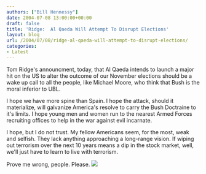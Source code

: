 ```yaml
---
authors: ["Bill Hennessy"]
date: 2004-07-08 13:00:00+00:00
draft: false
title: 'Ridge:  Al Qaeda Will Attempt To Disrupt Elections'
layout: blog
url: /2004/07/08/ridge-al-qaeda-will-attempt-to-disrupt-elections/
categories:
- Latest
---
```


Tom Ridge's announcment, today, that Al Qaeda intends to launch a major hit on the US to alter the outcome of our November elections should be a wake up call to all the people, like Michael Moore, who think that Bush is the moral inferior to UBL.  
  
I hope we have more spine than Spain.  I hope the attack, should it materialize, will galvanize America's resolve to carry the Bush Doctraine to it's limits.  I hope young men and women run to the nearest Armed Forces recruiting offices to help in the war against evil incarnate.    
  
I hope, but I do not trust.  My fellow Americans seem, for the most, weak and selfish.  They lack anything approaching a long-range vision.  If wiping out terrorism over the next 10 years means a dip in the stock market, well, we'll just have to learn to live with terrorism.    
  
Prove me wrong, people.  Please. ![](https://blog.billhennessy.com/aggbug.aspx?PostID=704)

